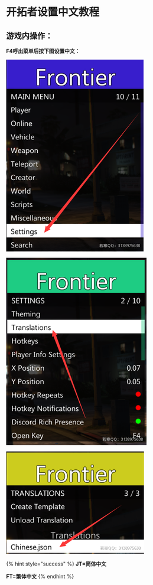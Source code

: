 # 开拓者设置中文教程

## **游戏内操作：**

**F4呼出菜单后按下图设置中文：**

![](<../../.gitbook/assets/image (32) (1) (1) (1) (1).png>)

![](<../../.gitbook/assets/image (18) (1) (1) (1) (1) (1) (1) (1) (1) (1).png>)

![](<../../.gitbook/assets/image (37) (1) (1) (1) (1) (1).png>)

{% hint style="success" %}
**JT=简体中文**

**FT=繁体中文**
{% endhint %}
